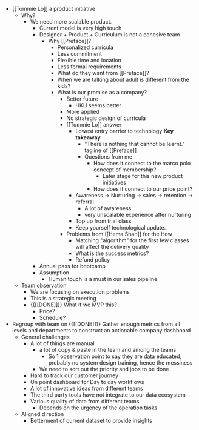 - [[Tommie Lo]] a product initiative
    - Why?
        - We need more scalable product.
            - Current model is very high touch
            - Designer + Product + Curriculum is not a cohesive team
                - Why [[Preface]]?
                    - Personalized curricula
                    - Less commitment
                    - Flexible time and location
                    - Less formal requirements
                    - What do they want from [[Preface]]?
                    - When we are talking about adult is different from the kids?
                    - What is our promise as a company?
                        - Better future
                            - HKU seems better
                        - More applied
                        - No strategic design of curricula
                        - [[Tommie Lo]] answer 
                            - Lowest entry barrier to technology **Key takeaway**
                                - "There is nothing that cannot be learnt." tagline of [[Preface]]
                                - Questions from me
                                    - How does it connect to the marco polo concept of membership?
                                        - Later stage for this new product initiatives
                                    - How does it connect to our price point?
                            - Awareness -> Nurturing -> sales -> retention -> referral
                                - A lot of awareness
                                - very unscalable experience after nurturing
                            - Top up from trial class
                            - Keep yourself technological update.
                        - Problems from [[Hema Shah]] for the How
                            - Matching "algorithm" for the first few classes will affect the delivery quality
                            - What is the success metrics?
                            - Refund policy
            - Annual pass for bootcamp
            - Assumption
                - Human touch is a must in our sales pipeline
    - Team observation
        - We are focusing on execution problems
        - This is a strategic meeting
        - {{[[DONE]]}} What if we MVP this?
            - Price?
            - Schedule?
- Regroup with team on {{[[DONE]]}} Gather enough metrics from all levels and departments to construct an actionable company dashboard
    - General challenges
        - A lot of things are manual
            - a lot of copy & paste in the team and among the teams
                - So 1 observation point to say they are data educated, probably no system design training, hence the messiness
            - We need to sort out the priority and jobs to be done
        - Hard to track our customer journey
        - On point dashboard for Day to day workflows
        - A lot of innovative ideas from different teams
        - The third party tools have not integrate to our data ecosystem
        - Various quality of data from different teams
            - Depends on the urgency of the operation tasks
    - Aligned direction
        - Betterment of current dataset to provide insights
